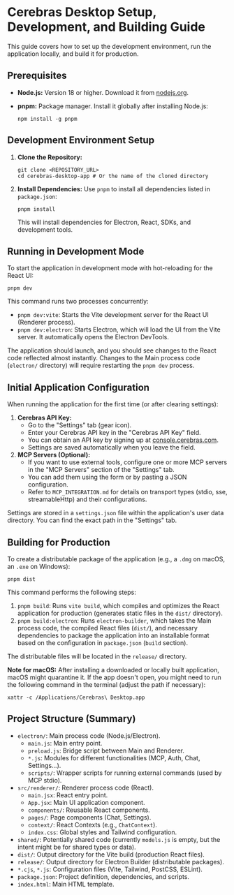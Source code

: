 # Cerebras Desktop Setup, Development, and Building Guide

This guide covers how to set up the development environment, run the application locally, and build it for production.

## Prerequisites

*   **Node.js:** Version 18 or higher. Download it from [nodejs.org](https://nodejs.org/).
*   **pnpm:** Package manager. Install it globally after installing Node.js:

        npm install -g pnpm

## Development Environment Setup

1.  **Clone the Repository:**

        git clone <REPOSITORY_URL>
        cd cerebras-desktop-app # Or the name of the cloned directory

2.  **Install Dependencies:**
    Use `pnpm` to install all dependencies listed in `package.json`:

        pnpm install

    This will install dependencies for Electron, React, SDKs, and development tools.

## Running in Development Mode

To start the application in development mode with hot-reloading for the React UI:

    pnpm dev

This command runs two processes concurrently:

*   `pnpm dev:vite`: Starts the Vite development server for the React UI (Renderer process).
*   `pnpm dev:electron`: Starts Electron, which will load the UI from the Vite server. It automatically opens the Electron DevTools.

The application should launch, and you should see changes to the React code reflected almost instantly. Changes to the Main process code (`electron/` directory) will require restarting the `pnpm dev` process.

## Initial Application Configuration

When running the application for the first time (or after clearing settings):

1.  **Cerebras API Key:**
    *   Go to the "Settings" tab (gear icon).
    *   Enter your Cerebras API key in the "Cerebras API Key" field.
    *   You can obtain an API key by signing up at [console.cerebras.com](https://console.cerebras.com/).
    *   Settings are saved automatically when you leave the field.
2.  **MCP Servers (Optional):**
    *   If you want to use external tools, configure one or more MCP servers in the "MCP Servers" section of the "Settings" tab.
    *   You can add them using the form or by pasting a JSON configuration.
    *   Refer to `MCP_INTEGRATION.md` for details on transport types (stdio, sse, streamableHttp) and their configurations.

Settings are stored in a `settings.json` file within the application's user data directory. You can find the exact path in the "Settings" tab.

## Building for Production

To create a distributable package of the application (e.g., a `.dmg` on macOS, an `.exe` on Windows):

    pnpm dist

This command performs the following steps:

1.  `pnpm build`: Runs `vite build`, which compiles and optimizes the React application for production (generates static files in the `dist/` directory).
2.  `pnpm build:electron`: Runs `electron-builder`, which takes the Main process code, the compiled React files (`dist/`), and necessary dependencies to package the application into an installable format based on the configuration in `package.json` (`build` section).

The distributable files will be located in the `release/` directory.

**Note for macOS:** After installing a downloaded or locally built application, macOS might quarantine it. If the app doesn't open, you might need to run the following command in the terminal (adjust the path if necessary):

    xattr -c /Applications/Cerebras\ Desktop.app

## Project Structure (Summary)

*   `electron/`: Main process code (Node.js/Electron).
    *   `main.js`: Main entry point.
    *   `preload.js`: Bridge script between Main and Renderer.
    *   `*.js`: Modules for different functionalities (MCP, Auth, Chat, Settings...).
    *   `scripts/`: Wrapper scripts for running external commands (used by MCP stdio).
*   `src/renderer/`: Renderer process code (React).
    *   `main.jsx`: React entry point.
    *   `App.jsx`: Main UI application component.
    *   `components/`: Reusable React components.
    *   `pages/`: Page components (Chat, Settings).
    *   `context/`: React Contexts (e.g., `ChatContext`).
    *   `index.css`: Global styles and Tailwind configuration.
*   `shared/`: Potentially shared code (currently `models.js` is empty, but the intent might be for shared types or data).
*   `dist/`: Output directory for the Vite build (production React files).
*   `release/`: Output directory for Electron Builder (distributable packages).
*   `*.cjs`, `*.js`: Configuration files (Vite, Tailwind, PostCSS, ESLint).
*   `package.json`: Project definition, dependencies, and scripts.
*   `index.html`: Main HTML template.